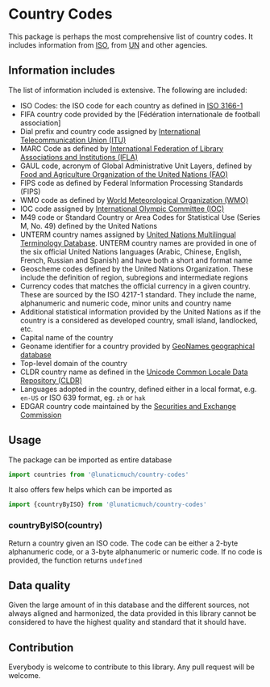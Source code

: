 # Country Codes

This package is perhaps the most comprehensive list of country codes. It includes information from [ISO](https://iso.org), from [UN](https://www.un.org/en/) and other agencies.

## Information includes

The list of information included is extensive. The following are included:

- ISO Codes: the ISO code for each country as defined in [ISO 3166-1](https://www.iso.org/obp/ui/#iso:pub:PUB500001:en)
- FIFA country code provided by the [Fédération internationale de football association]
- Dial prefix and country code  assigned by [International Telecommunication Union (ITU)](https://itu.int)
- MARC Code as defined by [International Federation of Library Associations and Institutions (IFLA)](https://www.ifla.org)
- GAUL code, acronym of Global Administrative Unit Layers, defined by [Food and Agriculture Organization of the United Nations (FAO)](https://fao.org)
- FIPS code as defined by Federal Information Processing Standards (FIPS)
- WMO code as defined by [World Meteorological Organization (WMO)](https://wmo.int)
- IOC code assigned by [International Olympic Committee (IOC)](https://olympics.com/IOC)
- M49 code or Standard Country or Area Codes for Statistical Use (Series M, No. 49) defined by the United Nations
- UNTERM country names assigned by [United Nations Multilingual Terminology Database](http://unterm.un.org/). UNTERM country names are provided in one of the six official United Nations languages (Arabic, Chinese, English, French, Russian and Spanish) and have both a short and format name
- Geoscheme codes defined by the United Nations Organization. These include the definition of region, subregions and intermediate regions
- Currency codes that matches the official currency in a given country. These are sourced by the ISO 4217-1 standard. They include the name, alphanumeric and numeric code, minor units and country name
- Additional statistical information provided by the United Nations as if the country is a considered as developed country, small island, landlocked, etc.
- Capital name of the country
- Geoname identifier for a country provided by [GeoNames geographical database](https://www.geonames.org/) 
- Top-level domain of the country
- CLDR country name as defined in the [Unicode Common Locale Data Repository (CLDR)](https://cldr.unicode.org)
- Languages adopted in the country, defined either in a local format, e.g. `en-US` or ISO 639 format, eg. `zh` or `hak`
- EDGAR country code maintained by the [Securities and Exchange Commission](https://www.sec.gov)

## Usage

The package can be imported as entire database

```js
import countries from '@lunaticmuch/country-codes'
```

It also offers few helps which can be imported as

```js
import {countryByISO} from '@lunaticmuch/country-codes'
```

### countryByISO(country)

Return a country given an ISO code. The code can be either a 2-byte alphanumeric code, or a 3-byte alphanumeric or numeric code.
If no code is provided, the function returns `undefined`

## Data quality

Given the large amount of in this database and the different sources, not always aligned and harmonized, the data provided in this library cannot be considered to have the highest quality and standard that it should have.

## Contribution

Everybody is welcome to contribute to this library. Any pull request will be welcome.